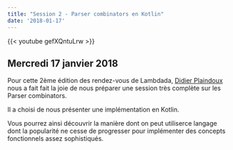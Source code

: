 ```yaml
---
title: "Session 2 - Parser combinators en Kotlin"
date: '2018-01-17'
---
```


{{< youtube gefXQntuLrw >}}

## Mercredi 17 janvier 2018

Pour cette 2ème édition des rendez-vous de Lambdada, [Didier
Plaindoux](https://twitter.com/dplaindoux) nous a fait fait la joie de nous
préparer une session très complète sur les Parser combinators.

Il a choisi de nous présenter une implémentation en Kotlin.

Vous pourrez ainsi découvrir la manière dont on peut utiliserce langage dont
la popularité ne cesse de progresser pour implémenter des concepts
fonctionnels assez sophistiqués.


